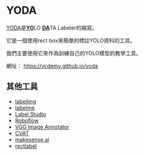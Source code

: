 # YODA

[YODA](https://vcdemy.github.io/yoda)是<ins>**YO**</ins>LO <ins>**DA**</ins>TA Labeler的縮寫。

它是一個使用rect box來簡單的標註YOLO資料的工具。

我們主要使用它來作為訓練自己的YOLO模型的教學工具。

網址： https://vcdemy.github.io/yoda

## 其他工具

* [labelimg](https://github.com/HumanSignal/labelImg)
* [labelme](https://github.com/wkentaro/labelme)
* [Label Studio](https://labelstud.io/)
* [Roboflow](https://roboflow.com/)
* [VGG Image Annotator](https://www.robots.ox.ac.uk/~vgg/software/via/)
* [CVAT](https://github.com/cvat-ai/cvat)
* [makesense.ai](https://github.com/SkalskiP/make-sense)
* [rectlabel](https://rectlabel.com/)
